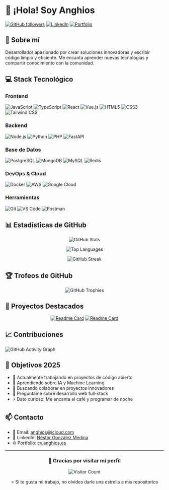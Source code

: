 # 👋 ¡Hola! Soy Anghios

[![GitHub followers](https://img.shields.io/github/followers/anghios?label=Follow&style=social)](https://github.com/anghios)
[![LinkedIn](https://img.shields.io/badge/LinkedIn-Connect-blue?style=flat&logo=linkedin)](https://www.linkedin.com/in/néstor-gonzález-medina-63b245207/)
[![Portfolio](https://img.shields.io/badge/Portfolio-Visit-brightgreen?style=flat&logo=google-chrome)](https://cv.anghios.es/)

## 🚀 Sobre mí

Desarrollador apasionado por crear soluciones innovadoras y escribir código limpio y eficiente. Me encanta aprender nuevas tecnologías y compartir conocimiento con la comunidad.

## 💻 Stack Tecnológico

### Frontend
![JavaScript](https://img.shields.io/badge/JavaScript-F7DF1E?style=for-the-badge&logo=javascript&logoColor=black)
![TypeScript](https://img.shields.io/badge/TypeScript-007ACC?style=for-the-badge&logo=typescript&logoColor=white)
![React](https://img.shields.io/badge/React-20232A?style=for-the-badge&logo=react&logoColor=61DAFB)
![Vue.js](https://img.shields.io/badge/Vue.js-35495E?style=for-the-badge&logo=vue.js&logoColor=4FC08D)
![HTML5](https://img.shields.io/badge/HTML5-E34C26?style=for-the-badge&logo=html5&logoColor=white)
![CSS3](https://img.shields.io/badge/CSS3-1572B6?style=for-the-badge&logo=css3&logoColor=white)
![Tailwind CSS](https://img.shields.io/badge/Tailwind_CSS-38B2AC?style=for-the-badge&logo=tailwind-css&logoColor=white)

### Backend
![Node.js](https://img.shields.io/badge/Node.js-43853D?style=for-the-badge&logo=node.js&logoColor=white)
![Python](https://img.shields.io/badge/Python-14354C?style=for-the-badge&logo=python&logoColor=white)
![PHP](https://img.shields.io/badge/PHP-777BB4?style=for-the-badge&logo=php&logoColor=white)
![FastAPI](https://img.shields.io/badge/FastAPI-005571?style=for-the-badge&logo=fastapi)

### Base de Datos
![PostgreSQL](https://img.shields.io/badge/PostgreSQL-316192?style=for-the-badge&logo=postgresql&logoColor=white)
![MongoDB](https://img.shields.io/badge/MongoDB-4EA94B?style=for-the-badge&logo=mongodb&logoColor=white)
![MySQL](https://img.shields.io/badge/MySQL-00000F?style=for-the-badge&logo=mysql&logoColor=white)
![Redis](https://img.shields.io/badge/Redis-DD0031?style=for-the-badge&logo=redis&logoColor=white)

### DevOps & Cloud
![Docker](https://img.shields.io/badge/Docker-2496ED?style=for-the-badge&logo=docker&logoColor=white)
![AWS](https://img.shields.io/badge/AWS-232F3E?style=for-the-badge&logo=amazon-aws&logoColor=white)
![Google Cloud](https://img.shields.io/badge/Google_Cloud-4285F4?style=for-the-badge&logo=google-cloud&logoColor=white)

### Herramientas
![Git](https://img.shields.io/badge/Git-F05032?style=for-the-badge&logo=git&logoColor=white)
![VS Code](https://img.shields.io/badge/VS_Code-007ACC?style=for-the-badge&logo=visual-studio-code&logoColor=white)
![Postman](https://img.shields.io/badge/Postman-FF6C37?style=for-the-badge&logo=postman&logoColor=white)

## 📊 Estadísticas de GitHub

<div align="center">
  
![GitHub Stats](https://github-readme-stats.vercel.app/api?username=anghios&show_icons=true&theme=radical)

![Top Languages](https://github-readme-stats.vercel.app/api/top-langs/?username=anghios&layout=compact&theme=radical)

![GitHub Streak](https://github-readme-streak-stats.herokuapp.com/?user=anghios&theme=radical)

</div>

## 🏆 Trofeos de GitHub

<div align="center">
  
![GitHub Trophies](https://github-profile-trophy.vercel.app/?username=anghios&theme=radical&no-frame=false&no-bg=false&margin-w=4)

</div>

## 🌟 Proyectos Destacados

<div align="center">
  
[![Readme Card](https://github-readme-stats.vercel.app/api/pin/?username=anghios&repo=proyecto1&theme=radical)](https://github.com/anghios/proyecto1)
[![Readme Card](https://github-readme-stats.vercel.app/api/pin/?username=anghios&repo=proyecto2&theme=radical)](https://github.com/anghios/proyecto2)

</div>

## 📈 Contribuciones

![GitHub Activity Graph](https://github-readme-activity-graph.vercel.app/graph?username=anghios&theme=react-dark)

## 🎯 Objetivos 2025

- 🔭 Actualmente trabajando en proyectos de código abierto
- 🌱 Aprendiendo sobre IA y Machine Learning
- 👯 Buscando colaborar en proyectos innovadores
- 💬 Pregúntame sobre desarrollo web full-stack
- ⚡ Dato curioso: Me encanta el café y programar de noche

## 📫 Contacto

- 📧 Email: [anghios@icloud.com](mailto:anghios@icloud.com)
- 💼 LinkedIn: [Néstor González Medina](https://www.linkedin.com/in/néstor-gonzález-medina-63b245207/)
- 🌐 Portfolio: [cv.anghios.es](https://cv.anghios.es/)

---

<div align="center">
  
### 💝 Gracias por visitar mi perfil

![Visitor Count](https://profile-counter.glitch.me/anghios/count.svg)

⭐ Si te gusta mi trabajo, no olvides darle una estrella a mis repositorios

</div>
